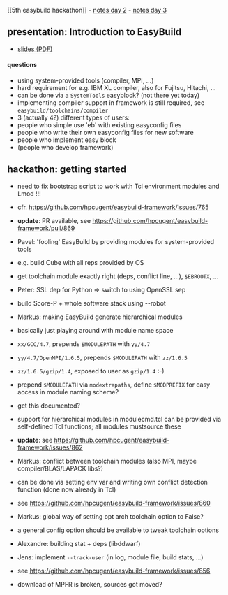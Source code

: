 [[5th easybuild hackathon]] - [notes day 2](https://github.com/hpcugent/easybuild/wiki/5th-easybuild-hackathon---meeting-minutes-day-2) - [notes day 3](https://github.com/hpcugent/easybuild/wiki/5th-easybuild-hackathon---meeting-minutes-day-3)

## presentation: Introduction to EasyBuild

* [slides (PDF)](http://users.ugent.be/~kehoste/EasyBuild_introduction_hackathon-JSC-Feb14.pdf)

#### questions
 * using system-provided tools (compiler, MPI, …)
  * hard requirement for e.g. IBM XL compiler, also for Fujitsu, Hitachi, …
  * can be done via a `SystemTools` easyblock? (not there yet today)
  * implementing compiler support in framework is still required, see `easybuild/toolchains/compiler`
 * 3 (actually 4?) different types of users:
  * people who simple use 'eb' with existing easyconfig files
  * people who write their own easyconfig files for new software
  * people who implement easy block
  * (people who develop framework)

## hackathon: getting started

* need to fix bootstrap script to work with Tcl environment modules and Lmod !!!
 * cfr. https://github.com/hpcugent/easybuild-framework/issues/765
 * **update**: PR available, see https://github.com/hpcugent/easybuild-framework/pull/869

* Pavel: 'fooling' EasyBuild by providing modules for system-provided tools
 * e.g. build Cube with all reps provided by OS
 * get toolchain module exactly right (deps, conflict line, …), `$EBROOTX`, …

* Peter: SSL dep for Python => switch to using OpenSSL sep
 * build Score-P + whole software stack using --robot

* Markus: making EasyBuild generate hierarchical modules
 * basically just playing around with module name space
 * `xx/GCC/4.7`, prepends `$MODULEPATH` with `yy/4.7`
 * `yy/4.7/OpenMPI/1.6.5`, prepends `$MODULEPATH` with `zz/1.6.5`
 * `zz/1.6.5/gzip/1.4`, exposed to user as `gzip/1.4` :-)
 * prepend `$MODULEPATH` via `modextrapaths`, define `$MODPREFIX` for easy access in module naming scheme?
 * get this documented?
 * support for hierarchical modules in modulecmd.tcl can be provided via self-defined Tcl functions; all modules mustsource these
 * **update**: see https://github.com/hpcugent/easybuild-framework/issues/862

* Markus: conflict between toolchain modules (also MPI, maybe compiler/BLAS/LAPACK libs?)
 * can be done via setting env var and writing own conflict detection function (done now already in Tcl)
 * see https://github.com/hpcugent/easybuild-framework/issues/860

* Markus: global way of setting opt arch toolchain option to False?
 * a general config option should be available to tweak toolchain options

* Alexandre: building stat + deps (libddwarf)

* Jens: implement `--track-user` (in log, module file, build stats, …)
 * see https://github.com/hpcugent/easybuild-framework/issues/856

* download of MPFR is broken, sources got moved?